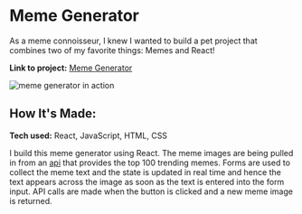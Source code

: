 # Meme Generator

As a meme connoisseur, I knew I wanted to build a pet project that combines two of my favorite things: Memes and React!

**Link to project:** [Meme Generator](https://react-meme-gen-app.netlify.app/)

<img src="meme-generator.gif"  alt="meme generator in action"/>

## How It's Made:

**Tech used:** React, JavaScript, HTML, CSS

I build this meme generator using React. The meme images are being pulled in from an [api](https://imgflip.com/api) that provides the top 100 trending memes. Forms are used to collect the meme text and the state is updated in real time and hence the text appears across the image as soon as the text is entered into the form input. API calls are made when the button is clicked and a new meme image is returned. 

